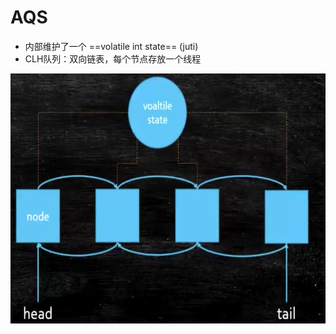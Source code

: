 # AQS
- 内部维护了一个 ==volatile int state== (juti)
- CLH队列：双向链表，每个节点存放一个线程

<img src="https://raw.githubusercontent.com/zhouyubiu/gitnotes_images/master/gitnote/2020/04/27/1588000559014-1588000559019.png" weight=800 height=400     />
